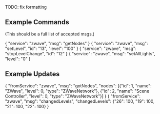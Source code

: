 


TODO: fix formatting

## Example Commands

(This should be a full list of accepted msgs.)

{ "service": "zwave", "msg": "getNodes" }
{ "service": "zwave", "msg": "setLevel", "id": "13", "level": "100" }
{ "service": "zwave", "msg": "stopLevelChange", "id": "12" }
{ "service": "zwave", "msg": "setAllLights", "level": "0" }


## Example Updates

{ "fromService": "zwave", "msg": "gotNodes", "nodes": [{"id": 1, "name": "ZWave", "level": 0, "type": "ZWaveNetwork"}, {"id": 2, "name": "Scene Controller", "level": 0, "type": "ZWaveNetwork"}] }
{ "fromService": "zwave", "msg": "changedLevels", "changedLevels": {"26": 100, "19": 100, "21": 100, "22": 100} }

